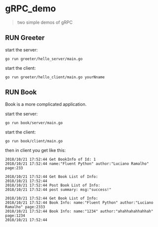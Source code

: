 # gRPC_demo

> two simple demos of gRPC

## RUN Greeter 
start the server:

    go run greeter/hello_server/main.go
    
start the client:

    go run greeter/hello_client/main.go yourNname
    
## RUN Book 

Book is a  more complicated application.

start the server:

    go run book/server/main.go
    
start the client:

    go run book/client/main.go 
    
then in client you get like this:


    2018/10/21 17:52:44 Get BookInfo of Id: 1
    2018/10/21 17:52:44 name:"Fluent Python" author:"Luciano Ramalho" page:233

    2018/10/21 17:52:44 Get Book List of Info:
    2018/10/21 17:52:44
    2018/10/21 17:52:44 Post Book List of Info:
    2018/10/21 17:52:44 post summary: msg:"success!"

    2018/10/21 17:52:44 Get Book List of Info:
    2018/10/21 17:52:44 Book Info: name:"Fluent Python" author:"Luciano Ramalho" page:2333
    2018/10/21 17:52:44 Book Info: name:"1234" author:"ahahhahahhahhah" page:1234
    2018/10/21 17:52:44

